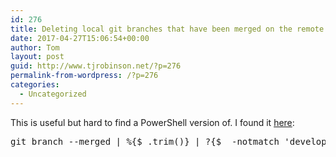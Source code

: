 ```yaml
---
id: 276
title: Deleting local git branches that have been merged on the remote using PowerShell
date: 2017-04-27T15:06:54+00:00
author: Tom
layout: post
guid: http://www.tjrobinson.net/?p=276
permalink-from-wordpress: /?p=276
categories:
  - Uncategorized
---
```

This is useful but hard to find a PowerShell version of. I found it [here](http://stackoverflow.com/questions/6127328/how-can-i-delete-all-git-branches-which-have-been-merged#comment56499683_6127884):

<pre>git branch --merged | %{$_.trim()} | ?{$_ -notmatch 'develop' -and $_ -notmatch 'master'} | %{git branch -d $_}</pre>